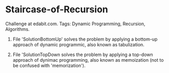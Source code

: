 
# Staircase-of-Recursion

Challenge at edabit.com. Tags: Dynamic Programming, Recursion, Algorithms.

1. File 'SolutionBottomUp' solves the problem by applying a bottom-up approach of dynamic programmic, also known as tabulization.

2. File 'SolutionTopDown solves the problem by applying a top-down approach of dynimac programming, also known as memoization (not to be confused with 'memorization').
